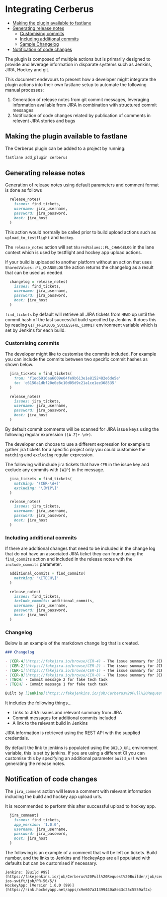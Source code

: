 # Integrating Cerberus

* [Making the plugin available to fastlane](#making-the-plugin-available-to-fastlane)
* [Generating release notes](#generating-release-notes)
  + [Customising commits](#customising-commits)
  + [Including additional commits](#including-additional-commits)
  + [Sample Changelog](#sample_changelog)
* [Notification of code changes](#notification-of-code-changes)

The plugin is composed of multiple actions but is primarily designed to provide and leverage information in disparate systems such as Jenkins, JIRA, Hockey and git.

This document endevours to present how a developer might integrate the plugin actions into their own fastlane setup to automate the following manual processes:

1. Generation of release notes from git commit messages, leveraging information available from JIRA in combination with structured commit messages
1. Notification of code changes related by publication of comments in relevent JIRA stories and bugs

## Making the plugin available to fastlane

The Cerberus plugin can be added to a project by running:

```bash
fastlane add_plugin cerberus
```

## Generating release notes

Generation of release notes using default parameters and comment format is done as follows

```ruby
  release_notes(
    issues: find_tickets,
    username: jira_username,
    password: jira_password,
    host: jira_host
  )
```

This action would normally be called prior to build upload actions such as `upload_to_testflight` and `hockey`.  

The `release_notes` action will set `SharedValues::FL_CHANGELOG` in the lane context which is used by testflight and hockey app upload actions.

If your build is uploaded to another platform without an action that uses `SharedValues::FL_CHANGELOG` the action returns the changelog as a result that can be used as needed.

```ruby
  changelog = release_notes(
    issues: find_tickets,
    username: jira_username,
    password: jira_password,
    host: jira_host
  )
```

`find_tickets` by default will retrieve all JIRA tickets from `HEAD` up until the commit hash of the last successful build specified by Jenkins.  It does this by reading `GIT_PREVIOUS_SUCCESSFUL_COMMIT` environment variable which is set by Jenkins for each build.

### Customising commits

The developer might like to customise the commits included.  For example you can include the commits between two specific commit hashes as shown below.

```ruby
  jira_tickets = find_tickets(
    from: 'f1ed6916aa6609e04fe9b613e1e8152482e6de5e'
    to: 'c6150a1dbf20e0e8c10d05d9c21a1ce1ee368535'
  )

  release_notes(
    issues: jira_tickets,
    username: jira_username,
    password: jira_password,
    host: jira_host
  )
```

By default commit comments will be scanned for JIRA issue keys using the following regular expression `([A-Z]+-\d+)`.

The developer can choose to use a different expression for example to gather jira tickets for a specific project only you could customise the `matching` and `excluding` regular expression.

The following will include jira tickets that have `CER` in the issue key and exclude any commits with `[WIP]` in the message.

```ruby
  jira_tickets = find_tickets(
    matching: '(CER-\d+)'
    excluding: '\[WIP\]'
  )

  release_notes(
    issues: jira_tickets,
    username: jira_username,
    password: jira_password,
    host: jira_host
  )
```

### Including additional commits

If there are additional changes that need to be included in the change log that do not have an associated JIRA ticket they can found using the `find_commits` action and included in the release notes with the `include_commits` parameter.

```ruby
  additional_commits = find_commits(
    matching: '\[TECH\]'
  )

  release_notes(
    issues: find_tickets,
    include_commits: additional_commits,
    username: jira_username,
    password: jira_password,
    host: jira_host
  )
```

### Changelog

Below is an example of the markdown change log that is created.

```markdown
### Changelog

- [CER-4](https://fakejira.io/browse/CER-4) - The issue summary for JIRA ticket CER-4
- [CER-2](https://fakejira.io/browse/CER-2) - The issue summary for JIRA ticket CER-2
- [CER-1](https://fakejira.io/browse/CER-1) - The issue summary for JIRA ticket CER-1
- [CER-0](https://fakejira.io/browse/CER-0) - The issue summary for JIRA ticket CER-0
- [TECH] - Commit message 2 for fake tech task
- [TECH] - Commit message 1 for fake tech task

Built by [Jenkins](https://fakejenkins.io/job/Cerberus%20Pull%20Request%20Builder/job/cerberus-ios-swift/job/PR-56/5/)
```

It includes the following things...

* Links to JIRA issues and relevant summary from JIRA
* Commit messages for additional commits included
* A link to the relevant build in Jenkins

JIRA information is retrieved using the REST API with the supplied credentials.

By default the link to jenkins is populated using the `BUILD_URL` environment variable, this is set by jenkins.  If you are using a different CI you can customise this by specifying an additional parameter `build_url` when generating the release notes.

## Notification of code changes

The `jira_comment` action will leave a comment with relevant information including the build and hockey app upload urls.

It is recommended to perform this after successful upload to hockey app.

```ruby
  jira_comment(
    issues: find_tickets,
    app_version: '1.0.0',
    username: jira_username,
    password: jira_password,
    host: jira_host
  )
```

The following is an example of a comment that will be left on tickets.  Build number, and the links to Jenkins and HockeyApp are all populated with defaults but can be customised if necessary.

```
Jenkins: [Build #99](https://fakejenkins.io/job/Cerberus%20Pull%20Request%20Builder/job/cerberus-ios-swift/job/PR-56/5/)
HockeyApp: [Version 1.0.0 (99)](https://rink.hockeyapp.net/apps/x9e607a31399440a8e43c25c5559af2x)
```
